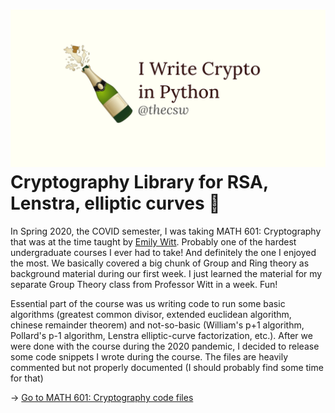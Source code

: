 ![preview](./preview.png)
Cryptography Library for RSA, Lenstra, elliptic curves 🍾
========================================================

In Spring 2020, the COVID semester, I was taking MATH 601: Cryptography
that was at the time taught by [Emily Witt](https://witt.ku.edu).
Probably one of the hardest undergraduate courses I ever had to take!
And definitely the one I enjoyed the most. We basically covered a big
chunk of Group and Ring theory as background material during our first
week. I just learned the material for my separate Group Theory class
from Professor Witt in a week. Fun!

Essential part of the course was us writing code to run some basic
algorithms (greatest common divisor, extended euclidean algorithm,
chinese remainder theorem) and not-so-basic (William\'s p+1 algorithm,
Pollard\'s p-1 algorithm, Lenstra elliptic-curve factorization, etc.).
After we were done with the course during the 2020 pandemic, I decided
to release some code snippets I wrote during the course. The files are
heavily commented but not properly documented (I should probably find
some time for that)

-\> [Go to MATH 601: Cryptography code
files](https://git.sr.ht/_thecsw/crypto/tree)
